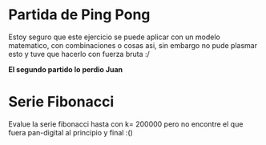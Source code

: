 # Partida de Ping Pong
Estoy seguro que este ejercicio se puede aplicar con un modelo matematico, con combinaciones o cosas asi, sin embargo no pude plasmar esto y tuve que hacerlo con fuerza bruta :/

**El segundo partido lo perdio Juan**

# Serie Fibonacci
Evalue la serie fibonacci hasta con k= 200000 pero no encontre el que fuera pan-digital al principio y final :()